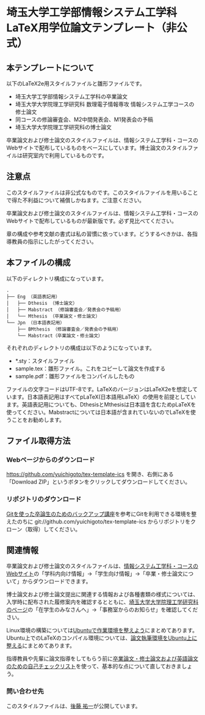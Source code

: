 埼玉大学工学部情報システム工学科LaTeX用学位論文テンプレート（非公式）
==========

## 本テンプレートについて

以下のLaTeX2e用スタイルファイルと雛形ファイルです。
- 埼玉大学工学部情報システム工学科の卒業論文
- 埼玉大学大学院理工学研究科 数理電子情報専攻 情報システム工学コースの修士論文
- 同コースの修論審査会、M2中間発表会、M1発表会の予稿
- 埼玉大学大学院理工学研究科の博士論文

卒業論文および修士論文のスタイルファイルは、情報システム工学科・コースのWebサイトで配布しているものをベースにしています。博士論文のスタイルファイルは研究室内で利用しているものです。

## 注意点

このスタイルファイルは非公式なものです。このスタイルファイルを用いることで得た不利益について補償しかねます。ご注意ください。

卒業論文および修士論文のスタイルファイルは、情報システム工学科・コースのWebサイトで配布しているものが最新版です。必ず見比べてください。

章の構成や参考文献の書式は私の習慣に依っています。どうするべきかは、各指導教員の指示にしたがってください。

## 本ファイルの構成

以下のディレクトリ構成になっています。
    
    .
    ├── Eng （英語表記用）
    │   ├── Dthesis （博士論文）
    │   ├── Mabstract （修論審査会／発表会の予稿用）
    │   └── Mthesis （卒業論文・修士論文）
    └── Jpn （日本語表記用）
        ├── BMthesis （修論審査会／発表会の予稿用）
        └── Mabstract（卒業論文・修士論文）
    
それぞれのディレクトリの構成は以下のようになっています。
- *.sty：スタイルファイル
- sample.tex：雛形ファイル。これをコピーして論文を作成する
- sample.pdf：雛形ファイルをコンパイルしたもの

ファイルの文字コードはUTF-8です。LaTeXのバージョンはLaTeX2eを想定しています。日本語表記用はすべてpLaTeX(日本語用LaTeX）の使用を前提としています。英語表記用についても、DthesisとMthesisは日本語を含むためpLaTeXを使ってください。Mabstractについては日本語が含まれていないのでLaTeXを使うことをお勧めします。

## ファイル取得方法

### Webページからのダウンロード

https://github.com/yuichigoto/tex-template-ics を開き、右側にある「Download ZIP」というボタンをクリックしてダウンロードしてください。

### リポジトリのダウンロード

[Gitを使った卒論生のためのバックアップ講座](http://www.aise.ics.saitama-u.ac.jp/~gotoh/HowToBackUpByGit.html)を参考にGitを利用できる環境を整えたのちに git://github.com/yuichigoto/tex-template-ics からリポジトリをクローン（取得）してください。

## 関連情報

卒業論文および修士論文のスタイルファイルは、[情報システム工学科・コースのWebサイト](http://www.ics.saitama-u.ac.jp/)の「学科内向け情報」→「学生向け情報」→「卒業・修士論文について」からダウンロードできます。

博士論文および修士論文提出に関連する情報および各種書類の様式については、入学時に配布された履修案内を確認するとともに、[埼玉大学大学院理工学研究科のページ](http://www.saitama-u.ac.jp/rikogaku/index.html)の「在学生のみなさんへ」→「事務室からのお知らせ」を確認してください。

Linux環境の構築については[Ubuntuで作業環境を整えよう](http://www.aise.ics.saitama-u.ac.jp/~gotoh/HowToUbuntu.html)にまとめてあります。Ubuntu上でのLaTeXのコンパイル環境については、[論文執筆環境をUbuntu上に整える](http://www.aise.ics.saitama-u.ac.jp/~gotoh/WritingEnvironmentOnUbuntu.html)にまとめてあります。

指導教員や先輩に論文指導をしてもらう前に[卒業論文・修士論文および英語論文のための自己チェックリスト](https://github.com/yuichigoto/checklists)を使って、基本的な点について直しておきましょう。


### 問い合わせ先

このスタイルファイルは、[後藤 祐一](http://www.aise.ics.saitama-u.ac.jp/~gotoh/FrontPage.html)が公開しています。
